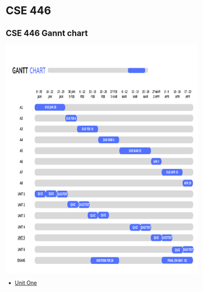 # CSE 446

<h2>CSE 446 Gannt chart</h2>
<a href="https://www.canva.com/design/DAFXPhR03uo/Ck2dcI6h8fnkCA4B9MuQZg/edit">
 <img src="./chart.png" alt="Project Gannt Chart" title="Project Gannt Chart" style="width: 1000px; height: 600px;" />
  </a>

* [Unit One](https://github.com/berrios96sean/CSE-446-/tree/main/Unit_One)

